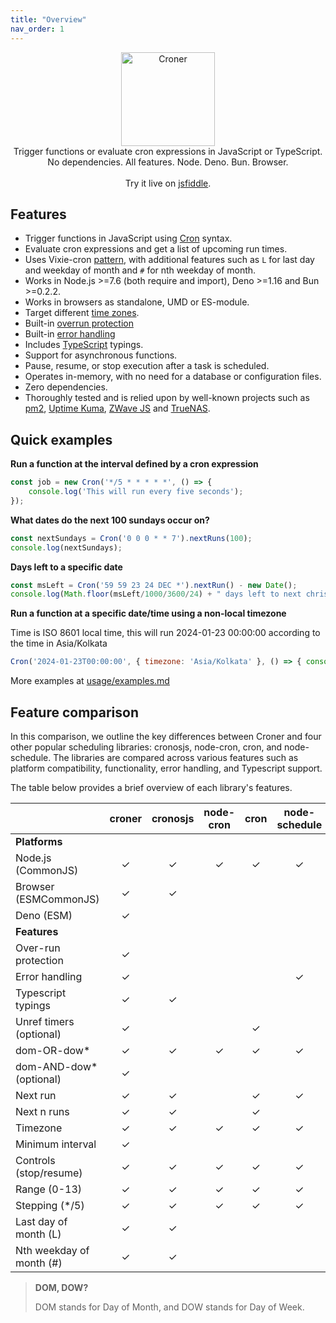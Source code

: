 ```yaml
---
title: "Overview"
nav_order: 1
---
```


<p align="center">
<img src="https://cdn.jsdelivr.net/gh/hexagon/croner@master/croner.png" alt="Croner" width="150" height="150"><br>
Trigger functions or evaluate cron expressions in JavaScript or TypeScript. No dependencies. All features. Node. Deno. Bun. Browser. <br><br>Try it live on <a href="https://jsfiddle.net/hexag0n/hoa8kwsb/">jsfiddle</a>.<br>
</p>

## Features

*   Trigger functions in JavaScript using [Cron](https://en.wikipedia.org/wiki/Cron#CRON_expression) syntax.
*   Evaluate cron expressions and get a list of upcoming run times.
*   Uses Vixie-cron [pattern](usage/pattern.md), with additional features such as `L` for last day and weekday of month and `#` for nth weekday of month.
*   Works in Node.js >=7.6 (both require and import), Deno >=1.16 and Bun >=0.2.2.
*   Works in browsers as standalone, UMD or ES-module.
*   Target different [time zones](usage/examples.md#time-zone).
*   Built-in [overrun protection](usage/examples.md#overrun-protection)
*   Built-in [error handling](usage/examples.md#error-handling)
*   Includes [TypeScript](https://www.typescriptlang.org/) typings.
*   Support for asynchronous functions.
*   Pause, resume, or stop execution after a task is scheduled.
*   Operates in-memory, with no need for a database or configuration files.
*   Zero dependencies.
*   Thoroughly tested and is relied upon by well-known projects such as [pm2](https://github.com/unitech/pm2), [Uptime Kuma](https://github.com/louislam/uptime-kuma), [ZWave JS](https://github.com/zwave-js/zwave-js-ui) and [TrueNAS](https://github.com/truenas/webui).

## Quick examples

**Run a function at the interval defined by a cron expression**

```javascript
const job = new Cron('*/5 * * * * *', () => {
	console.log('This will run every five seconds');
});
```

**What dates do the next 100 sundays occur on?**

```javascript
const nextSundays = Cron('0 0 0 * * 7').nextRuns(100);
console.log(nextSundays);
```

**Days left to a specific date**

```javascript
const msLeft = Cron('59 59 23 24 DEC *').nextRun() - new Date();
console.log(Math.floor(msLeft/1000/3600/24) + " days left to next christmas eve");
```

**Run a function at a specific date/time using a non-local timezone**

Time is ISO 8601 local time, this will run 2024-01-23 00:00:00 according to the time in Asia/Kolkata

```javascript
Cron('2024-01-23T00:00:00', { timezone: 'Asia/Kolkata' }, () => { console.log('Yay!') });
```

More examples at [usage/examples.md]([usage/examples.md])

## Feature comparison

In this comparison, we outline the key differences between Croner and four other popular scheduling libraries: cronosjs, node-cron, cron, and node-schedule. The libraries are compared across various features such as platform compatibility, functionality, error handling, and Typescript support.

The table below provides a brief overview of each library's features.

|                           | croner              | cronosjs            | node-cron | cron                      | node-schedule       |
|---------------------------|:-------------------:|:-------------------:|:---------:|:-------------------------:|:-------------------:|
| **Platforms**             |                     |                     |           |                           |                     |
| Node.js (CommonJS)        |          ✓          |          ✓          |     ✓     |           ✓               |          ✓          |
| Browser (ESMCommonJS)     |          ✓          |          ✓          |           |                           |                     |
| Deno (ESM)                |          ✓          |                     |           |                           |                     |
| **Features**              |                     |                     |           |                           |                     |
| Over-run protection       |          ✓          |                     |           |                           |                     |
| Error handling            |          ✓          |                     |           |                           |          ✓          |
| Typescript typings        |          ✓          |         ✓            |           |                           |                     |
| Unref timers (optional)   |          ✓          |                     |           |          ✓                |                     |
| dom-OR-dow*                |          ✓          |          ✓          |     ✓     |           ✓               |          ✓          |
| dom-AND-dow* (optional)    |          ✓          |                     |           |                           |                     |
| Next run                  |          ✓          |          ✓          |           |           ✓               |          ✓          |
| Next n runs               |          ✓          |          ✓          |           |           ✓               |                     |
| Timezone                  |          ✓          |          ✓          |     ✓     |           ✓               |          ✓          |
| Minimum interval          |          ✓          |                     |           |                           |                     |
| Controls (stop/resume)    |          ✓          |          ✓          |     ✓     |           ✓               |          ✓          |
| Range (0-13)              |          ✓          |          ✓          |     ✓     |           ✓               |          ✓          |
| Stepping (*/5)            |          ✓          |          ✓          |     ✓     |           ✓               |          ✓          |
| Last day of month (L)     |          ✓          |          ✓          |           |                           |                     |
| Nth weekday of month (#)     |          ✓          |           ✓          |           |                           |                     |

> **DOM, DOW?**
>
> DOM stands for Day of Month, and DOW stands for Day of Week.

<!-- TOC -->

